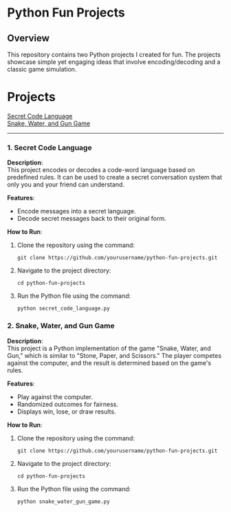 # Python Fun Projects  

## Overview  
This repository contains two Python projects I created for fun. The projects showcase simple yet engaging ideas that involve encoding/decoding and a classic game simulation.  

# Projects
[Secret Code Language](secret_code_language.py)  
[Snake, Water, and Gun Game](snake_water_gun_game.py)

---

### 1. **Secret Code Language**  
**Description**:  
This project encodes or decodes a code-word language based on predefined rules. It can be used to create a secret conversation system that only you and your friend can understand.  

**Features**:  
- Encode messages into a secret language.  
- Decode secret messages back to their original form.  

**How to Run**:  
1. Clone the repository using the command:  
   ```
   git clone https://github.com/yourusername/python-fun-projects.git
   ```
2. Navigate to the project directory:
   ```
   cd python-fun-projects
   ```  
3. Run the Python file using the command:  
   ```
   python secret_code_language.py
   ```


### 2. **Snake, Water, and Gun Game**  
**Description**:  
This project is a Python implementation of the game "Snake, Water, and Gun," which is similar to "Stone, Paper, and Scissors." The player competes against the computer, and the result is determined based on the game's rules.  

**Features**:  
- Play against the computer.  
- Randomized outcomes for fairness.  
- Displays win, lose, or draw results.  

**How to Run**:  
1. Clone the repository using the command:
   ```
   git clone https://github.com/yourusername/python-fun-projects.git
   ```
2. Navigate to the project directory:
   ```
   cd python-fun-projects
   ```  
3. Run the Python file using the command:  
   ```bash
   python snake_water_gun_game.py


